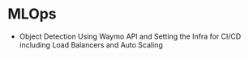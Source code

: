 # MLOps
- Object Detection Using Waymo API and Setting the Infra for CI/CD including Load Balancers and Auto Scaling
